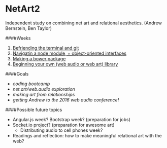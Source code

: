 # NetArt2

Independent study on combining net art and relational aesthetics. (Andrew Bernstein, Ben Taylor)

####Weeks
1. [Befriending the terminal and git](/week1)
2. [Navigatin a node module, + object-oriented interfaces](/week2)
3. [Making a bower package](/week3)
4. [Beginning your own (web audio or web art) library](/week4)

####Goals
- *coding bootcamp*
- *net.art/web.audio exploration* 
- *making art from relationships*
- *getting Andrew to the 2016 web audio conference!*

####Possible future topics
- Angular.js week? Bootstrap week? (preparation for jobs)
- Socket.io project? (preparation for awesome art)
  - Distributing audio to cell phones week? 
- Readings and reflection: how to make meaningful relational art with the web?
